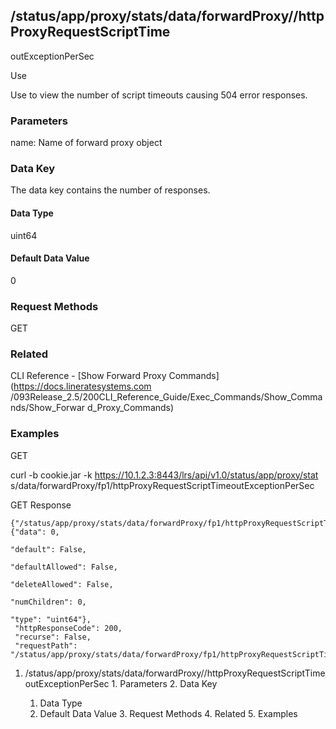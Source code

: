 ## /status/app/proxy/stats/data/forwardProxy/<name>/httpProxyRequestScriptTime
outExceptionPerSec

Use

Use to view the number of script timeouts causing 504 error responses.

### Parameters

name: Name of forward proxy object

### Data Key

The data key contains the number of responses.

#### Data Type

uint64

#### Default Data Value

0

### Request Methods

GET

### Related

CLI Reference - [Show Forward Proxy Commands](https://docs.lineratesystems.com
/093Release_2.5/200CLI_Reference_Guide/Exec_Commands/Show_Commands/Show_Forwar
d_Proxy_Commands)

### Examples

GET

curl -b cookie.jar -k https://10.1.2.3:8443/lrs/api/v1.0/status/app/proxy/stat
s/data/forwardProxy/fp1/httpProxyRequestScriptTimeoutExceptionPerSec

GET Response

    
    {"/status/app/proxy/stats/data/forwardProxy/fp1/httpProxyRequestScriptTimeoutExceptionPerSec": {"data": 0,
                                                                                                       "default": False,
                                                                                                       "defaultAllowed": False,
                                                                                                       "deleteAllowed": False,
                                                                                                       "numChildren": 0,
                                                                                                       "type": "uint64"},
     "httpResponseCode": 200,
     "recurse": False,
     "requestPath": "/status/app/proxy/stats/data/forwardProxy/fp1/httpProxyRequestScriptTimeoutExceptionPerSec"}
    

  1. /status/app/proxy/stats/data/forwardProxy/<name>/httpProxyRequestScriptTimeoutExceptionPerSec
    1. Parameters
    2. Data Key
      1. Data Type
      2. Default Data Value
    3. Request Methods
    4. Related
    5. Examples

